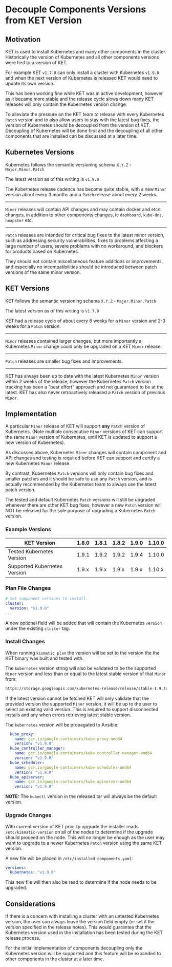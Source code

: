 # Decouple Components Versions from KET Version

## Motivation

KET is used to install Kubernetes and many other components in the cluster. Historically the version of Kubernetes and all other components versions were tied to a version of KET.

For example KET `v1.7.0` can only install a cluster with Kubernetes `v1.9.0` and when the next version of Kubernetes is released KET would need to update its own version.

This has been working fine while KET was in active development, however as it became more stable and the release cycle slows down many KET releases will only contain the Kubernetes version change.

To alleviate the pressure on the KET team to release with every Kubernetes `Patch` version and to also allow users to stay with the latest bug fixes, the version of Kubernetes should be decoupled from the version of KET.  
Decoupling of Kubernetes will be done first and the decoupling of all other components that are installed can be discussed at a later time.

## Kubernetes Versions

Kubernetes follows the semantic versioning schema `X.Y.Z` - `Major.Minor.Patch`

The latest version as of this writing is `v1.9.0`

The Kubernetes release cadence has become quite stable, with a new `Minor` version about every 3 months and a `Patch` release about every 2 weeks.

---

`Minor` releases will contain API changes and may contain docker and etcd changes, in addition to other components changes, ie `dashboard`, `kube-dns`, `heapster` etc.

---

`Patch` releases are intended for critical bug fixes to the latest minor version, such as addressing security vulnerabilities, fixes to problems affecting a large number of users, severe problems with no workaround, and blockers for products based on Kubernetes.

They should not contain miscellaneous feature additions or improvements, and especially no incompatibilities should be introduced between patch versions of the same minor version.

## KET Versions

KET follows the semantic versioning schema `X.Y.Z` - `Major.Minor.Patch`

The latest version as of this writing is `v1.7.0`

KET had a release cycle of about every 8 weeks for a `Minor` version and 2-3 weeks for a `Patch` version.

---

`Minor` releases contained larger changes, but more importantly a Kubernetes `Minor` change could only be upgraded on a KET `Minor` release.

---
`Patch` releases are smaller bug fixes and improvements.

---

KET has always been up to date with the latest Kubernetes `Minor` version within 2 weeks of the release, however the Kubernetes `Patch` version tracking has been a "best effort" approach and not guaranteed to be at the latest. KET has also never retroactively released a `Patch` version of previous `Minor`.

## Implementation

A particular `Minor` release of KET will support **any** `Patch` version of Kubernetes. (Note multiple consecutive `Minor` versions of KET can support the same `Minor` version of Kubernetes, until KET is updated to support a new version of Kubernetes).

As discussed above, Kubernetes `Minor` changes will contain component and API changes and testing is required before KET can support and certify a new Kubernetes `Minor` release.

By contrast, Kubernetes `Patch` versions will only contain bug fixes and smaller patches and it should be safe to use any `Patch` version, and is actually recommended by the Kubernetes team to always use the latest patch version.

The tested and default Kubernetes `Patch` versions will still be upgraded whenever there are other KET bug fixes, however a new `Patch` version will NOT be released for the sole purpose of upgrading a Kubernetes `Patch` version.

### Example Versions

| KET Version                  | 1.8.0         | 1.8.1         | 1.8.2       | 1.9.0       | 1.10.0        |
|------------------------------|---------------|---------------|-------------|-------------|---------------|
| Tested Kubernetes Version    | 1.9.1         | 1.9.2         | 1.9.2       | 1.9.4       | 1.10.0        |
| Supported Kubernetes Version | 1.9.x         | 1.9.x         | 1.9.x       | 1.9.x       | 1.10.x        |

### Plan File Changes

``` yaml
# Set component versions to install.
cluster:
  version: "v1.9.0"
...
```

A new optional field will be added that will contain the Kubernetes `version` under the existing `cluster` tag.

### Install Changes

When running `kismatic plan` the version will be set to the version the the KET binary was built and tested with.

The `kubernetes` version string will also be validated to be the supported `Minor` version and less than or equal to the latest stable version of that `Minor` from:
``` bash
https://storage.googleapis.com/kubernetes-release/release/stable-1.9.txt
``` 
If the latest version cannot be fetched KET will only validate that the provided version the supported `Minor` version, it will be up to the user to select an existing valid version. This is required to support disconnected installs and any when errors retrieving latest stable version.

The `kubernetes` version will be propagated to Ansible:
``` yaml
  kube_proxy:
    name: gcr.io/google-containers/kube-proxy-amd64
    version: "v1.9.0"
  kube_controller_manager:
    name: gcr.io/google-containers/kube-controller-manager-amd64
    version: "v1.9.0"
  kube_scheduler:
    name: gcr.io/google-containers/kube-scheduler-amd64
    version: "v1.9.0"
  kube_apiserver:
    name: gcr.io/google-containers/kube-apiserver-amd64
    version: "v1.9.0"
```

**NOTE:** The `kubectl` version in the released tar will always be the default version.

### Upgrade Changes

With current version of KET prior tp upgrade the installer reads `/etc/kismatic-version` on all of the nodes to determine if the upgrade should proceed on the node. This will no longer be enough as the user may want to upgrade to a newer Kubernetes `Patch` version using the same KET version.

A new file will be placed in `/etc/installed-components.yaml`:

``` yaml
versions:
  kubernetes: "v1.9.0"
```

This new file will then also be read to determine if the node needs to be upgraded.

## Considerations

If there is a concern with installing a cluster with an untested Kubernetes version, the user can always leave the version field empty (or set it the version specified in the release notes). This would guarantee that the Kubernetes version used in the installation has been tested during the KET release process.

For the initial implementation of components decoupling only the Kubernetes version will be supported and this feature will be expanded to other components in the cluster at a later time.